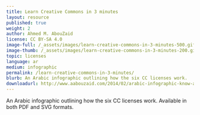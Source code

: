 ```yaml
---
title: Learn Creative Commons in 3 minutes
layout: resource
published: true
weight: 2
author: Ahmed M. AbouZaid
license: CC BY-SA 4.0
image-full: /_assets/images/learn-creative-commons-in-3-minutes-500.gif
image-thumb: /_assets/images/learn-creative-commons-in-3-minutes-200.gif
topic: licenses
language: ar
medium: infographic
permalink: /learn-creative-commons-in-3-minutes/
blurb: An Arabic infographic outlining how the six CC licenses work.
downloadurl: http://www.aabouzaid.com/2014/02/arabic-infographic-know-about-creative-commons-in-3-minutes.html
---
```



  An Arabic infographic outlining how the six CC licenses work. Available in both PDF and SVG formats.

